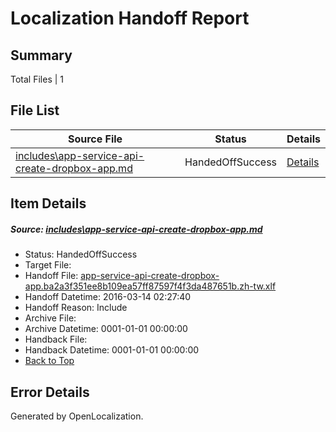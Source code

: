 # <a name='report-top'></a> Localization Handoff Report

## Summary
 Total Files | 1

## File List
 Source File | Status | Details 
 ----------- | ------ | ------- 
 [includes\app-service-api-create-dropbox-app.md](https://github.com/OpenLocalizationTest/azuretest/blob/e383a23574712d429a64ba67851afc061d8e082a/includes/app-service-api-create-dropbox-app.md) | HandedOffSuccess | [Details](#8c32edde8cdcdd5e6f581bc5549b5181f908090716651)

## Item Details
##### <a name='8c32edde8cdcdd5e6f581bc5549b5181f908090716651'></a> Source: [includes\app-service-api-create-dropbox-app.md](https://github.com/OpenLocalizationTest/azuretest/blob/e383a23574712d429a64ba67851afc061d8e082a/includes/app-service-api-create-dropbox-app.md)
* Status: HandedOffSuccess
* Target File: 
* Handoff File: [app-service-api-create-dropbox-app.ba2a3f351ee8b109ea57ff87597f4f3da487651b.zh-tw.xlf](https://github.com/OpenLocalizationTest/azuretest.handoff/blob/f6779ac5a9626c54f678fa6fa9cc8942c9045cd8/ol-handoff/OpenLocalizationTest/azuretest.zh-tw/master/ht/app-service-api-create-dropbox-app.ba2a3f351ee8b109ea57ff87597f4f3da487651b.zh-tw.xlf)
* Handoff Datetime: 2016-03-14 02:27:40
* Handoff Reason: Include
* Archive File: 
* Archive Datetime: 0001-01-01 00:00:00
* Handback File: 
* Handback Datetime: 0001-01-01 00:00:00
* [Back to Top](#report-top)


## Error Details

Generated by OpenLocalization.
